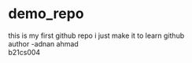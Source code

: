 # demo_repo
this is my first github repo 
i just make it to learn github
<br>
author -adnan ahmad
<br>
b21cs004
